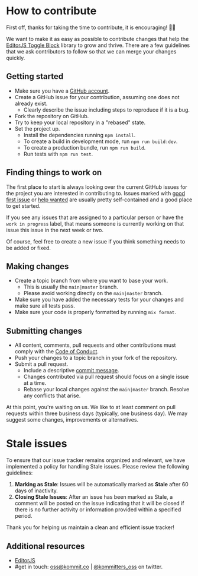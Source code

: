 # How to contribute

First off, thanks for taking the time to contribute, it is encouraging! 🎉🙌

We want to make it as easy as possible to contribute changes that help the [EditorJS Toggle Block][repo] library to grow and thrive. There are a few guidelines that we ask contributors to follow so that we can merge your changes quickly.

## Getting started

- Make sure you have a [GitHub account](https://github.com/signup/free).
- Create a GitHub issue for your contribution, assuming one does not already exist.
  - Clearly describe the issue including steps to reproduce if it is a bug.
- Fork the repository on GitHub.
- Try to keep your local repository in a "rebased" state.
- Set the project up.
  - Install the dependencies running `npm install`.
  - To create a build in development mode, run `npm run build:dev`.
  - To create a production bundle, run `npm run build`.
  - Run tests with `npm run test`.

## Finding things to work on

The first place to start is always looking over the current GitHub issues for the project you are
interested in contributing to. Issues marked with [good first issue][good-first-issue] or [help wanted][help-wanted] are usually pretty self-contained and a good place to get started.

If you see any issues that are assigned to a particular person or have the `work in progress` label, that means
someone is currently working on that issue this issue in the next week or two.

Of course, feel free to create a new issue if you think something needs to be added or fixed.

## Making changes

- Create a topic branch from where you want to base your work.
  - This is usually the `main|master` branch.
  - Please avoid working directly on the `main|master` branch.
- Make sure you have added the necessary tests for your changes and make sure all tests pass.
- Make sure your code is properly formatted by running `mix format`.

## Submitting changes

- All content, comments, pull requests and other contributions must comply with the [Code of Conduct][coc].
- Push your changes to a topic branch in your fork of the repository.
- Submit a pull request.
  - Include a descriptive [commit message][commit-msg].
  - Changes contributed via pull request should focus on a single issue at a time.
  - Rebase your local changes against the `main|master` branch. Resolve any conflicts that arise.

At this point, you're waiting on us. We like to at least comment on pull requests within three
business days (typically, one business day). We may suggest some changes, improvements or
alternatives.

# Stale issues

To ensure that our issue tracker remains organized and relevant, we have implemented a policy for handling Stale issues. Please review the following guidelines:

1. **Marking as Stale**: Issues will be automatically marked as **Stale** after 60 days of inactivity.
2. **Closing Stale Issues**: After an issue has been marked as Stale, a comment will be posted on the issue indicating that it will be closed if there is no further activity or information provided within a specified period.

Thank you for helping us maintain a clean and efficient issue tracker!

## Additional resources

- [EditorJS](https://editorjs.io/)
- #get in touch: [oss@kommit.co](mailto:oss@kommit.co) | [@kommitters_oss](https://twitter.com/kommitters_oss) on twitter.

[repo]: https://github.com/kommitters/editorjs-toggle-block
[coc]: https://github.com/kommitters/editorjs-toggle-block/blob/main/CODE_OF_CONDUCT.md
[commit-msg]: https://github.com/erlang/otp/wiki/Writing-good-commit-messages
[good-first-issue]: https://github.com/kommitters/editorjs-toggle-block/issues?q=label%3A%22%F0%9F%91%8B+Good+first+issue%22
[help-wanted]: https://github.com/kommitters/editorjs-toggle-block/issues?q=label%3A%22%F0%9F%86%98+Help+wanted%22

